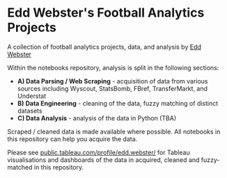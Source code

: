 # Edd Webster's Football Analytics Projects
A collection of football analytics projects, data, and analysis by [Edd Webster](https://twitter.com/eddwebster)

Within the notebooks repository, analysis is split in the following sections:
- <b>A) Data Parsing / Web Scraping</b> - acquisition of data from various sources including Wyscout, StatsBomb, FBref, TransferMarkt, and Understat
- <b>B) Data Engineering</b> - cleaning of the data, fuzzy matching of distinct datasets
- <b>C) Data Analysis</b> - analysis of the data in Python (TBA)

Scraped / cleaned data is made available where possible. All notebooks in this repository can help you acquire the data.

Please see [public.tableau.com/profile/edd.webster/](https://public.tableau.com/profile/edd.webster/) for Tableau visualisations and dashboards of the data in acquired, cleaned and fuzzy-matched in this repository.

